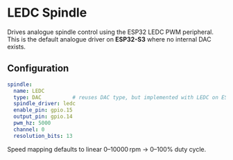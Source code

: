 # LEDC Spindle

Drives analogue spindle control using the ESP32 LEDC PWM peripheral. This is
the default analogue driver on **ESP32-S3** where no internal DAC exists.

## Configuration

```yaml
spindle:
  name: LEDC
  type: DAC          # reuses DAC type, but implemented with LEDC on ESP32-S3
  spindle_driver: ledc
  enable_pin: gpio.15
  output_pin: gpio.14
  pwm_hz: 5000
  channel: 0
  resolution_bits: 13
```

Speed mapping defaults to linear 0–10000 rpm → 0–100% duty cycle.
